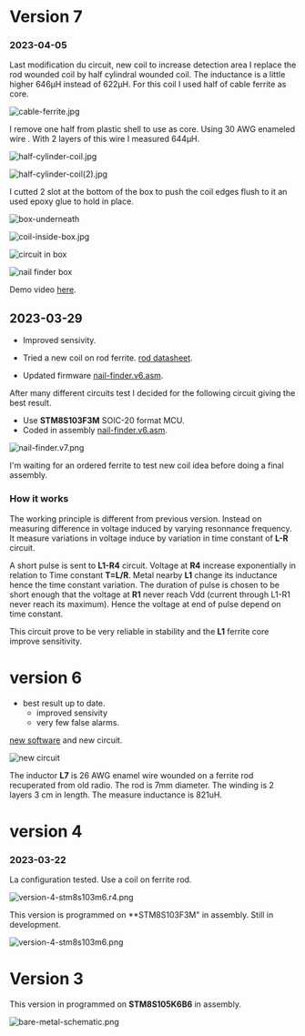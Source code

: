 # Version 7 
### 2023-04-05

Last modification du circuit, new coil to increase detection area I replace the rod wounded coil by half cylindral wounded coil. The inductance is a little higher 646µH instead of 622µH. 
For this coil I used half of cable ferrite as core. 

![cable-ferrite.jpg](cable-ferrite.jpg)

I remove one half from plastic shell to use as core. Using 30 AWG enameled wire . With 2 layers of this wire I measured 644µH. 

![half-cylinder-coil.jpg](half-cylinder-coil.jpg)

![half-cylinder-coil(2).jpg](half-cylinder-coil(2).jpg)

I cutted 2 slot at the bottom of the box to push the coil edges flush to it an used epoxy glue to hold in place.

![box-underneath](box-underneath.jpg)

![coil-inside-box.jpg](coil-inside-box.jpg)

![circuit in box](circuit-in-box.jpg)

![nail finder box](nail-finder-box.jpg)

Demo video [here](https://youtu.be/uCpbacAko6Q).

## 2023-03-29 

* Improved sensivity. 

* Tried a new coil on rod ferrite. [rod datasheet](ferrite-rod-4077484611.pdf).

* Updated firmware [nail-finder.v6.asm](nail-finder.v6.asm).



After many different circuits test I decided for the following circuit giving the best result.
* Use **STM8S103F3M**  SOIC-20 format  MCU. 
* Coded in assembly [nail-finder.v6.asm](nail-finder.v6.asm).

![nail-finder.v7.png](nail-finder.v7.png)

I'm waiting for an ordered ferrite to test new coil idea before doing a final assembly.

### How it works 

The working principle is different from previous version. Instead on measuring difference in voltage induced by varying resonnance frequency.  It measure variations in voltage induce by variation in time constant of **L-R** circuit.   

A short pulse is sent to **L1-R4** circuit. Voltage at **R4** increase exponentially in relation to Time constant **T=L/R**.  Metal nearby **L1** change its inductance hence the time constant variation. The duration of pulse is chosen to be short enough that the voltage at **R1** never reach Vdd (current through L1-R1 never reach its maximum). Hence the voltage at end of pulse depend on time constant.

This circuit prove to be very reliable in stability and the **L1** ferrite core improve sensitivity. 

# version 6 

* best result up to date. 
    * improved sensivity 
    * very few false alarms. 

[new software](nail-finder.v6.asm) and new circuit. 

![new circuit](nail-finder.v6.png) 

The inductor **L7** is 26 AWG enamel wire wounded on a ferrite rod recuperated from old radio. 
The rod is 7mm diameter. The winding is 2 layers 3 cm in length. The measure inductance is 821uH.


# version 4 

### 2023-03-22 

La configuration tested. Use a coil on ferrite rod.

![version-4-stm8s103m6.r4.png](version-4-stm8s103m6.r4.png)

This version is programmed on **STM8S103F3M" in assembly. Still in development. 

![version-4-stm8s103m6.png](version-4-stm8s103m6.png)

# Version 3 

This version in programmed on **STM8S105K6B6** in assembly.

![bare-metal-schematic.png](bare-metal-schematic.png)
